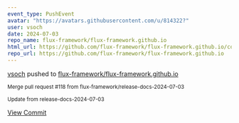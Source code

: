 ```yaml
---
event_type: PushEvent
avatar: "https://avatars.githubusercontent.com/u/814322?"
user: vsoch
date: 2024-07-03
repo_name: flux-framework/flux-framework.github.io
html_url: https://github.com/flux-framework/flux-framework.github.io/commit/ce6ec62b37e3b4e926b7b60fad32ef38a43e09e6
repo_url: https://github.com/flux-framework/flux-framework.github.io
---
```


<a href='https://github.com/vsoch' target='_blank'>vsoch</a> pushed to <a href='https://github.com/flux-framework/flux-framework.github.io' target='_blank'>flux-framework/flux-framework.github.io</a>

<small>Merge pull request #118 from flux-framework/release-docs-2024-07-03

Update from release-docs-2024-07-03</small>

<a href='https://github.com/flux-framework/flux-framework.github.io/commit/ce6ec62b37e3b4e926b7b60fad32ef38a43e09e6' target='_blank'>View Commit</a>